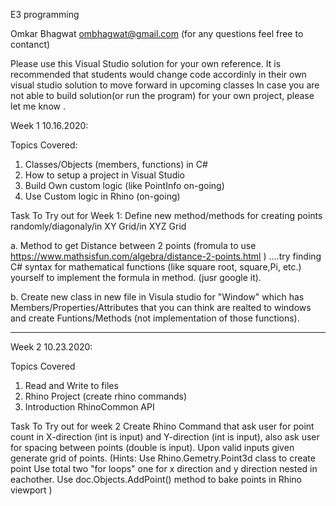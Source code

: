 E3 programming

Omkar Bhagwat ombhagwat@gmail.com (for any questions feel free to contanct)

Please use this Visual Studio solution for your own reference. It is recommended that students would change code accordinly in their own visual studio solution to move forward in upcoming classes In case you are not able to build solution(or run the program) for your own project, please let me know .

Week 1 10.16.2020:

Topics Covered:

1. Classes/Objects (members, functions) in C#
2. How to setup a project in Visual Studio
3. Build Own custom logic (like PointInfo on-going)
4. Use Custom logic in Rhino (on-going)

Task To Try out for Week 1:
Define new method/methods for creating points randomly/diagonaly/in XY Grid/in XYZ Grid

a. Method to get Distance between 2 points (fromula to use https://www.mathsisfun.com/algebra/distance-2-points.html )
....try finding C# syntax for mathematical functions (like square root, square,Pi, etc.) yourself to implement the formula in method. (jusr google it).

b. Create new class in new file in Visula studio for "Window" which has Members/Properties/Attributes that you can think are realted to windows and
create Funtions/Methods (not implementation of those functions).

---------------------------------------------------------------------------------------------------------------------------------------------------------------------------------------------------------------------------------------------------------------------------------------------------------------------------

Week 2 10.23.2020:

Topics Covered

1. Read and Write to files 
2. Rhino Project (create rhino commands)
3. Introduction RhinoCommon API

Task To Try out for week 2
Create Rhino Command that ask user for point count in X-direction (int is input) and Y-direction (int is input),
also ask user for spacing between points (double is input). Upon valid inputs given generate grid of points. 
(Hints: Use Rhino.Gemetry.Point3d class to create point Use total two "for loops" one for x direction and y direction nested in eachother.
Use doc.Objects.AddPoint() method to bake points in Rhino viewport )
